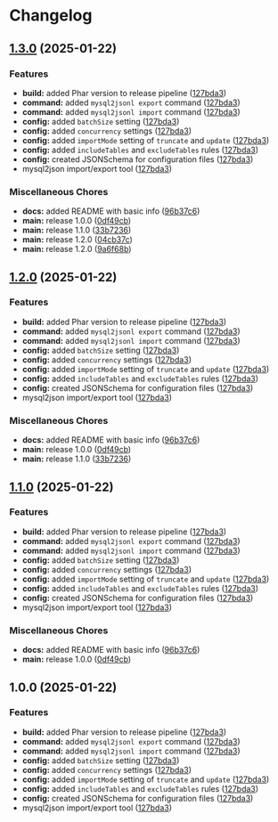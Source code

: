 # Changelog

## [1.3.0](https://github.com/EcomDev/mysql-to-jsonl/compare/v1.2.0...v1.3.0) (2025-01-22)


### Features

* **build:** added Phar version to release pipeline ([127bda3](https://github.com/EcomDev/mysql-to-jsonl/commit/127bda3933a6c5be40eac89a5b2524d3ac7ebaab))
* **command:** added `mysql2jsonl export` command ([127bda3](https://github.com/EcomDev/mysql-to-jsonl/commit/127bda3933a6c5be40eac89a5b2524d3ac7ebaab))
* **command:** added `mysql2jsonl import` command ([127bda3](https://github.com/EcomDev/mysql-to-jsonl/commit/127bda3933a6c5be40eac89a5b2524d3ac7ebaab))
* **config:** added `batchSize` setting ([127bda3](https://github.com/EcomDev/mysql-to-jsonl/commit/127bda3933a6c5be40eac89a5b2524d3ac7ebaab))
* **config:** added `concurrency` settings ([127bda3](https://github.com/EcomDev/mysql-to-jsonl/commit/127bda3933a6c5be40eac89a5b2524d3ac7ebaab))
* **config:** added `importMode` setting of `truncate` and `update` ([127bda3](https://github.com/EcomDev/mysql-to-jsonl/commit/127bda3933a6c5be40eac89a5b2524d3ac7ebaab))
* **config:** added `includeTables` and `excludeTables` rules ([127bda3](https://github.com/EcomDev/mysql-to-jsonl/commit/127bda3933a6c5be40eac89a5b2524d3ac7ebaab))
* **config:** created JSONSchema for configuration files ([127bda3](https://github.com/EcomDev/mysql-to-jsonl/commit/127bda3933a6c5be40eac89a5b2524d3ac7ebaab))
* mysql2json import/export tool ([127bda3](https://github.com/EcomDev/mysql-to-jsonl/commit/127bda3933a6c5be40eac89a5b2524d3ac7ebaab))


### Miscellaneous Chores

* **docs:** added README with basic info ([96b37c6](https://github.com/EcomDev/mysql-to-jsonl/commit/96b37c621ff02611d7bae9558f2e622e78de7824))
* **main:** release 1.0.0 ([0df49cb](https://github.com/EcomDev/mysql-to-jsonl/commit/0df49cb34f8f0455e39ab02fe9bb6c423801fd01))
* **main:** release 1.1.0 ([33b7236](https://github.com/EcomDev/mysql-to-jsonl/commit/33b723643f8eb77e32e51d752cc1c4ce37a391bb))
* **main:** release 1.2.0 ([04cb37c](https://github.com/EcomDev/mysql-to-jsonl/commit/04cb37c5a0b882c4808ee7ec6d3cf81c45c5db30))
* **main:** release 1.2.0  ([9a6f68b](https://github.com/EcomDev/mysql-to-jsonl/commit/9a6f68b27f0b07626ac94b6967556328cddacc3d))

## [1.2.0](https://github.com/EcomDev/mysql-to-jsonl/compare/v1.1.0...v1.2.0) (2025-01-22)


### Features

* **build:** added Phar version to release pipeline ([127bda3](https://github.com/EcomDev/mysql-to-jsonl/commit/127bda3933a6c5be40eac89a5b2524d3ac7ebaab))
* **command:** added `mysql2jsonl export` command ([127bda3](https://github.com/EcomDev/mysql-to-jsonl/commit/127bda3933a6c5be40eac89a5b2524d3ac7ebaab))
* **command:** added `mysql2jsonl import` command ([127bda3](https://github.com/EcomDev/mysql-to-jsonl/commit/127bda3933a6c5be40eac89a5b2524d3ac7ebaab))
* **config:** added `batchSize` setting ([127bda3](https://github.com/EcomDev/mysql-to-jsonl/commit/127bda3933a6c5be40eac89a5b2524d3ac7ebaab))
* **config:** added `concurrency` settings ([127bda3](https://github.com/EcomDev/mysql-to-jsonl/commit/127bda3933a6c5be40eac89a5b2524d3ac7ebaab))
* **config:** added `importMode` setting of `truncate` and `update` ([127bda3](https://github.com/EcomDev/mysql-to-jsonl/commit/127bda3933a6c5be40eac89a5b2524d3ac7ebaab))
* **config:** added `includeTables` and `excludeTables` rules ([127bda3](https://github.com/EcomDev/mysql-to-jsonl/commit/127bda3933a6c5be40eac89a5b2524d3ac7ebaab))
* **config:** created JSONSchema for configuration files ([127bda3](https://github.com/EcomDev/mysql-to-jsonl/commit/127bda3933a6c5be40eac89a5b2524d3ac7ebaab))
* mysql2json import/export tool ([127bda3](https://github.com/EcomDev/mysql-to-jsonl/commit/127bda3933a6c5be40eac89a5b2524d3ac7ebaab))


### Miscellaneous Chores

* **docs:** added README with basic info ([96b37c6](https://github.com/EcomDev/mysql-to-jsonl/commit/96b37c621ff02611d7bae9558f2e622e78de7824))
* **main:** release 1.0.0 ([0df49cb](https://github.com/EcomDev/mysql-to-jsonl/commit/0df49cb34f8f0455e39ab02fe9bb6c423801fd01))
* **main:** release 1.1.0 ([33b7236](https://github.com/EcomDev/mysql-to-jsonl/commit/33b723643f8eb77e32e51d752cc1c4ce37a391bb))

## [1.1.0](https://github.com/EcomDev/mysql-to-jsonl/compare/v1.0.0...v1.1.0) (2025-01-22)


### Features

* **build:** added Phar version to release pipeline ([127bda3](https://github.com/EcomDev/mysql-to-jsonl/commit/127bda3933a6c5be40eac89a5b2524d3ac7ebaab))
* **command:** added `mysql2jsonl export` command ([127bda3](https://github.com/EcomDev/mysql-to-jsonl/commit/127bda3933a6c5be40eac89a5b2524d3ac7ebaab))
* **command:** added `mysql2jsonl import` command ([127bda3](https://github.com/EcomDev/mysql-to-jsonl/commit/127bda3933a6c5be40eac89a5b2524d3ac7ebaab))
* **config:** added `batchSize` setting ([127bda3](https://github.com/EcomDev/mysql-to-jsonl/commit/127bda3933a6c5be40eac89a5b2524d3ac7ebaab))
* **config:** added `concurrency` settings ([127bda3](https://github.com/EcomDev/mysql-to-jsonl/commit/127bda3933a6c5be40eac89a5b2524d3ac7ebaab))
* **config:** added `importMode` setting of `truncate` and `update` ([127bda3](https://github.com/EcomDev/mysql-to-jsonl/commit/127bda3933a6c5be40eac89a5b2524d3ac7ebaab))
* **config:** added `includeTables` and `excludeTables` rules ([127bda3](https://github.com/EcomDev/mysql-to-jsonl/commit/127bda3933a6c5be40eac89a5b2524d3ac7ebaab))
* **config:** created JSONSchema for configuration files ([127bda3](https://github.com/EcomDev/mysql-to-jsonl/commit/127bda3933a6c5be40eac89a5b2524d3ac7ebaab))
* mysql2json import/export tool ([127bda3](https://github.com/EcomDev/mysql-to-jsonl/commit/127bda3933a6c5be40eac89a5b2524d3ac7ebaab))


### Miscellaneous Chores

* **docs:** added README with basic info ([96b37c6](https://github.com/EcomDev/mysql-to-jsonl/commit/96b37c621ff02611d7bae9558f2e622e78de7824))
* **main:** release 1.0.0 ([0df49cb](https://github.com/EcomDev/mysql-to-jsonl/commit/0df49cb34f8f0455e39ab02fe9bb6c423801fd01))

## 1.0.0 (2025-01-22)


### Features

* **build:** added Phar version to release pipeline ([127bda3](https://github.com/EcomDev/mysql-to-jsonl/commit/127bda3933a6c5be40eac89a5b2524d3ac7ebaab))
* **command:** added `mysql2jsonl export` command ([127bda3](https://github.com/EcomDev/mysql-to-jsonl/commit/127bda3933a6c5be40eac89a5b2524d3ac7ebaab))
* **command:** added `mysql2jsonl import` command ([127bda3](https://github.com/EcomDev/mysql-to-jsonl/commit/127bda3933a6c5be40eac89a5b2524d3ac7ebaab))
* **config:** added `batchSize` setting ([127bda3](https://github.com/EcomDev/mysql-to-jsonl/commit/127bda3933a6c5be40eac89a5b2524d3ac7ebaab))
* **config:** added `concurrency` settings ([127bda3](https://github.com/EcomDev/mysql-to-jsonl/commit/127bda3933a6c5be40eac89a5b2524d3ac7ebaab))
* **config:** added `importMode` setting of `truncate` and `update` ([127bda3](https://github.com/EcomDev/mysql-to-jsonl/commit/127bda3933a6c5be40eac89a5b2524d3ac7ebaab))
* **config:** added `includeTables` and `excludeTables` rules ([127bda3](https://github.com/EcomDev/mysql-to-jsonl/commit/127bda3933a6c5be40eac89a5b2524d3ac7ebaab))
* **config:** created JSONSchema for configuration files ([127bda3](https://github.com/EcomDev/mysql-to-jsonl/commit/127bda3933a6c5be40eac89a5b2524d3ac7ebaab))
* mysql2json import/export tool ([127bda3](https://github.com/EcomDev/mysql-to-jsonl/commit/127bda3933a6c5be40eac89a5b2524d3ac7ebaab))
